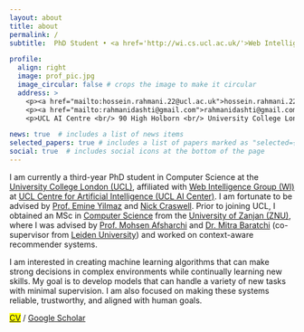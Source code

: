 ```yaml
---
layout: about
title: about
permalink: /
subtitle:  PhD Student • <a href='http://wi.cs.ucl.ac.uk/'>Web Intelligence Group (WI)</a> • <a href='https://www.ucl.ac.uk/ai-centre/ucl-centre-artificial-intelligence'>UCL Centre for Artificial Intelligence</a> • <a href='https://www.ucl.ac.uk/'>UCL</a>

profile:
  align: right
  image: prof_pic.jpg
  image_circular: false # crops the image to make it circular
  address: >
    <p><a href="mailto:hossein.rahmani.22@ucl.ac.uk">hossein.rahmani.22@ucl.ac.uk</a></p>
    <p><a href="mailto:rahmanidashti@gmail.com">rahmanidashti@gmail.com</a></p>
    <p>UCL AI Centre <br/> 90 High Holborn <br/> University College London</p>

news: true  # includes a list of news items
selected_papers: true # includes a list of papers marked as "selected={true}"
social: true  # includes social icons at the bottom of the page
---
```


<div class="about">
  <p> 
    I am currently a third-year PhD student in Computer Science at the <a href="https://www.ucl.ac.uk/" target="_blank">University College London (UCL)</a>, affiliated with <a href="http://wi.cs.ucl.ac.uk/" target="\_blank">Web Intelligence Group (WI)</a> at <a href="https://www.ucl.ac.uk/ai-centre/ucl-centre-artificial-intelligence" target="_blank">UCL Centre for Artificial Intelligence (UCL AI Center)</a>. I am fortunate to be advised by <a href="https://sites.google.com/site/emineyilmaz/home">Prof. Emine Yilmaz</a> and <a href="https://www.microsoft.com/en-us/research/people/nickcr/">Nick Craswell</a>. Prior to joining UCL, I obtained an MSc in <a href="https://www.znu.ac.ir/engineering/department-computer-engineering/en" target="\_blank">Computer Science</a> from the <a href="https://www.znu.ac.ir/en">University of Zanjan (ZNU)</a>, where I was advised by <a href="http://cv.znu.ac.ir/afsharchim/" target="\_blank">Prof. Mohsen Afsharchi</a> and <a href="http://www.mitrabaratchi.com/" target="_blank">Dr. Mitra Baratchi</a> (co-supervisor from <a href="https://www.universiteitleiden.nl/en" target="_blank">Leiden University</a>) and worked on context-aware recommender systems.
  </p>
</div>

I am interested in creating machine learning algorithms that can make strong decisions in complex environments while continually learning new skills. My goal is to develop models that can handle a variety of new tasks with minimal supervision. I am also focused on making these systems reliable, trustworthy, and aligned with human goals.

<!-- My work spans areas like information retrieval, recommendation systems, and natural language processing. Currently, I am focused on enhancing large language models (LLMs) with decision-making abilities, such as planning, reasoning, and using tools, and teaching them to learn from human feedback in an open-ended way. -->

<mark><a href="/assets/pdf/Hossein_Rahmani_CV.pdf" target="_blank">CV</a></mark> / <a href="https://scholar.google.com/citations?user=1uzYEI0AAAAJ&hl=en" target="_blank">Google Scholar</a>
